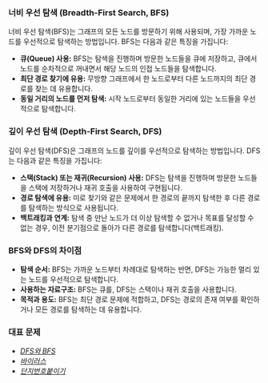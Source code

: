 ### 너비 우선 탐색 (Breadth-First Search, BFS)

너비 우선 탐색(BFS)는 그래프의 모든 노드를 방문하기 위해 사용되며, 가장 가까운 노드를 우선적으로 탐색하는 방법입니다. BFS는 다음과 같은 특징을 가집니다:

- **큐(Queue) 사용:** BFS는 탐색을 진행하며 방문한 노드들을 큐에 저장하고, 큐에서 노드를 순차적으로 꺼내면서 해당 노드의 인접 노드들을 탐색합니다.
- **최단 경로 찾기에 유용:** 무방향 그래프에서 한 노드로부터 다른 노드까지의 최단 경로를 찾는 데 유용합니다.
- **동일 거리의 노드를 먼저 탐색:** 시작 노드로부터 동일한 거리에 있는 노드들을 우선적으로 탐색합니다.

### 깊이 우선 탐색 (Depth-First Search, DFS)

깊이 우선 탐색(DFS)은 그래프의 노드를 깊이를 우선적으로 탐색하는 방법입니다. DFS는 다음과 같은 특징을 가집니다:

- **스택(Stack) 또는 재귀(Recursion) 사용:** DFS는 탐색을 진행하며 방문한 노드들을 스택에 저장하거나 재귀 호출을 사용하여 구현됩니다.
- **경로 탐색에 유용:** 미로 찾기와 같은 문제에서 한 경로의 끝까지 탐색한 후 다른 경로를 탐색하는 방식으로 사용됩니다.
- **백트래킹과 연계:** 탐색 중 만난 노드가 더 이상 탐색할 수 없거나 목표를 달성할 수 없는 경우, 이전 분기점으로 돌아가 다른 경로를 탐색합니다(백트래킹).

### BFS와 DFS의 차이점

- **탐색 순서:** BFS는 가까운 노드부터 차례대로 탐색하는 반면, DFS는 가능한 멀리 있는 노드를 우선적으로 탐색합니다.
- **사용하는 자료구조:** BFS는 큐를, DFS는 스택이나 재귀 호출을 사용합니다.
- **목적과 용도:** BFS는 최단 경로 문제에 적합하고, DFS는 경로의 존재 여부를 확인하거나 모든 경로를 탐색하는 데 유용합니다.

### 대표 문제
- [_DFS와 BFS_](/2023/Silver/1260.py)
- [_바이러스_](/2023/Silver/2606.py)
- [_단지번호붙이기_](/2023/Silver/2667.py)
